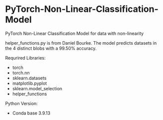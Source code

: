 # PyTorch-Non-Linear-Classification-Model
PyTorch Non-Linear Classification Model for data with non-linearity 

helper_functions.py is from Daniel Bourke. The model predicts datasets in the 4 distinct blobs with a 99.50% accuracy. 

Requrired Libraries:
- torch
- torch.nn
- sklearn.datasets
- matplotlib.pyplot
- sklearn.model_selection
- helper_functions

Python Version:
- Conda base 3.9.13



